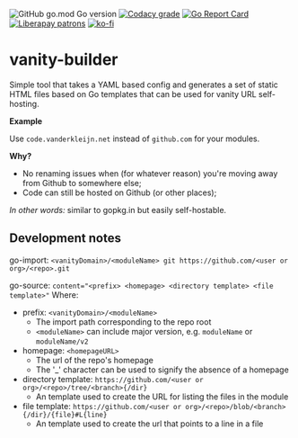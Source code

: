 ![GitHub go.mod Go version](https://img.shields.io/github/go-mod/go-version/mvdkleijn/vanity-builder?style=for-the-badge)
[![Codacy grade](https://img.shields.io/codacy/grade/85218c426eca4f4fa4a70e4f5c947889?style=for-the-badge)](https://app.codacy.com/gh/mvdkleijn/vanity-builder)
[![Go Report Card](https://goreportcard.com/badge/github.com/mvdkleijn/vanity-builder?style=for-the-badge)](https://goreportcard.com/report/github.com/mvdkleijn/vanity-builder) [![Liberapay patrons](https://img.shields.io/liberapay/patrons/mvdkleijn?style=for-the-badge)](https://liberapay.com/mvdkleijn/) [![ko-fi](https://ko-fi.com/img/githubbutton_sm.svg)](https://ko-fi.com/O4O7H6C73)

# vanity-builder

Simple tool that takes a YAML based config and generates a set of static HTML files
based on Go templates that can be used for vanity URL self-hosting.

**Example**

Use `code.vanderkleijn.net` instead of `github.com` for your modules.

**Why?**

- No renaming issues when (for whatever reason) you're moving away from Github to somewhere else;
- Code can still be hosted on Github (or other places);

_In other words:_ similar to gopkg.in but easily self-hostable.

## Development notes

go-import: `<vanityDomain>/<moduleName> git https://github.com/<user or org>/<repo>.git`

go-source: `content="<prefix> <homepage> <directory template> <file template>"`
Where:
  - prefix: `<vanityDomain>/<moduleName>`
    - The import path corresponding to the repo root
    - `<moduleName>` can include major version, e.g. `moduleName` or `moduleName/v2`
  - homepage: `<homepageURL>`
    - The url of the repo's homepage
    - The '_' character can be used to signify the absence of a homepage
  - directory template: `https://github.com/<user or org>/<repo>/tree/<branch>{/dir}`
    - An template used to create the URL for listing the files in the module
  - file template: `https://github.com/<user or org>/<repo>/blob/<branch>{/dir}/{file}#L{line}`
    - An template used to create the url that points to a line in a file